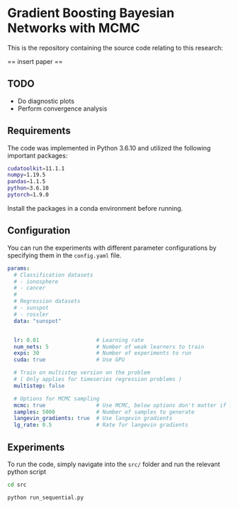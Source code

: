 # Gradient Boosting Bayesian Networks with MCMC

This is the repository containing the source code relating to this research:

== insert paper ==

## TODO

- Do diagnostic plots
- Perform convergence analysis

## Requirements

The code was implemented in Python 3.6.10 and utilized the following important packages:

```bash
cudatoolkit=11.1.1
numpy=1.19.5
pandas=1.1.5
python=3.6.10
pytorch=1.9.0
```

Install the packages in a conda environment before running.

## Configuration

You can run the experiments with different parameter configurations by specifying them in the `config.yaml` file.

```yaml
params:
  # Classification datasets
  # - ionosphere
  # - cancer
  #
  # Regression datasets
  # - sunspot
  # - rossler
  data: "sunspot"


  lr: 0.01                  # Learning rate
  num_nets: 5               # Number of weak learners to train
  exps: 30                  # Number of experiments to run 
  cuda: true                # Use GPU

  # Train on multistep version on the problem
  # ( Only applies for timeseries regression problems )
  multistep: false

  # Options for MCMC sampling
  mcmc: true                # Use MCMC, below options don't matter if false
  samples: 5000             # Number of samples to generate
  langevin_gradients: true  # Use langevin gradients
  lg_rate: 0.5              # Rate for langevin gradients
```

## Experiments

To run the code, simply navigate into the `src/` folder and run the relevant python script

```bash
cd src

python run_sequential.py
```

